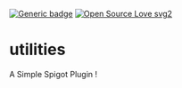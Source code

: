 [![Generic badge](https://img.shields.io/badge/USABLE-NO-RED.svg)](https://shields.io/)
[![Open Source Love svg2](https://badges.frapsoft.com/os/v2/open-source.svg?v=103)](https://github.com/ellerbrock/open-source-badges/)

# utilities
A Simple Spigot Plugin !
